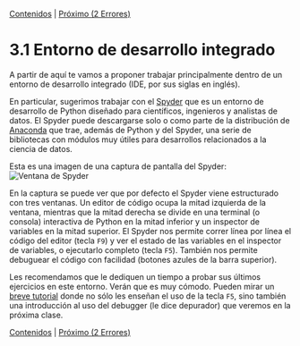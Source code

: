 [Contenidos](../Contenidos.md) \| [Próximo (2 Errores)](02_Bugs.md)

# 3.1 Entorno de desarrollo integrado

A partir de aquí te vamos a proponer trabajar principalmente dentro de un entorno de desarrollo integrado (IDE, por sus siglas en inglés).

En particular, sugerimos trabajar con el [Spyder](https://www.spyder-ide.org/) que es un entorno de desarrollo de Python diseñado para científicos, ingenieros y analistas de datos. El Spyder puede descargarse solo o como parte de la distribución de [Anaconda](https://www.anaconda.com/products/individual) que trae, además de Python y del Spyder, una serie de bibliotecas con módulos muy útiles para desarrollos relacionados a la ciencia de datos.


Esta es una imagen de una captura de pantalla del Spyder:
![Ventana de Spyder](Spyder.png)


En la captura se puede ver que por defecto el Spyder viene estructurado con tres ventanas. Un editor de código ocupa la mitad izquierda de la ventana, mientras que la mitad derecha se divide en una terminal (o consola) interactiva de Python en la mitad inferior y un inspector de variables en la mitad superior. El Spyder nos permite correr línea por línea el código del editor (tecla `F9`) y ver el estado de las variables en el inspector de variables, o ejecutarlo completo (tecla `F5`). También nos permite debuguear el código con facilidad (botones azules de la barra superior).

Les recomendamos que le dediquen un tiempo a probar sus últimos ejercicios en este entorno. Verán que es muy cómodo. Pueden mirar un [breve tutorial](https://www.youtube.com/watch?v=0fxURPC1YFs) donde no sólo les enseñan el uso de la tecla `F5`, sino también una introducción al uso del debugger (le dice depurador) que veremos en la próxima clase.

[Contenidos](../Contenidos.md) \| [Próximo (2 Errores)](02_Bugs.md)

